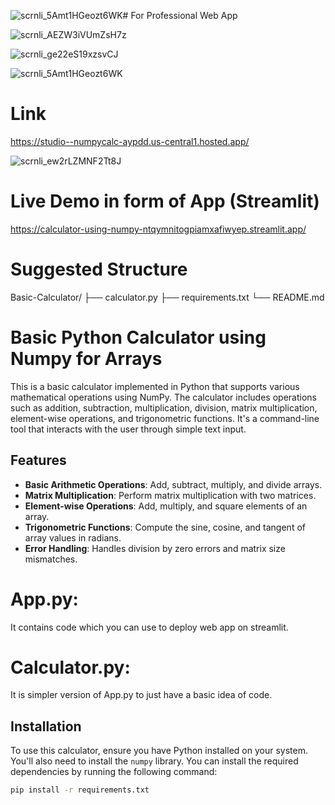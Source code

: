 ![scrnli_5Amt1HGeozt6WK](https://github.com/user-attachments/assets/e3f19a88-bcd6-46b6-bbfd-a537b3fab633)# For Professional Web App

![scrnli_AEZW3iVUmZsH7z](https://github.com/user-attachments/assets/98d1a24f-5e7f-448d-8365-2eb15ae9e040)

![scrnli_ge22eS19xzsvCJ](https://github.com/user-attachments/assets/0fe134e3-3b28-4004-be81-875f774c93f4)

![scrnli_5Amt1HGeozt6WK](https://github.com/user-attachments/assets/9a8bf0eb-95ad-4b30-b906-f1aedab3a4c7)

# Link 
https://studio--numpycalc-aypdd.us-central1.hosted.app/


![scrnli_ew2rLZMNF2Tt8J](https://github.com/user-attachments/assets/6c9948dd-a9ba-4367-b1a1-bf86fc6da6c0)



# Live Demo in form of App (Streamlit)
https://calculator-using-numpy-ntqymnitogpiamxafiwyep.streamlit.app/

# Suggested Structure

Basic-Calculator/
├── calculator.py
├── requirements.txt
└── README.md


# Basic Python Calculator using Numpy for Arrays

This is a basic calculator implemented in Python that supports various mathematical operations using NumPy. The calculator includes operations such as addition, subtraction, multiplication, division, matrix multiplication, element-wise operations, and trigonometric functions. It's a command-line tool that interacts with the user through simple text input.

## Features

- **Basic Arithmetic Operations**: Add, subtract, multiply, and divide arrays.
- **Matrix Multiplication**: Perform matrix multiplication with two matrices.
- **Element-wise Operations**: Add, multiply, and square elements of an array.
- **Trigonometric Functions**: Compute the sine, cosine, and tangent of array values in radians.
- **Error Handling**: Handles division by zero errors and matrix size mismatches.

# App.py: 
It contains code which you can use to deploy web app on streamlit.

# Calculator.py:
It is simpler version of App.py to just have a basic idea of code.

## Installation

To use this calculator, ensure you have Python installed on your system. You'll also need to install the `numpy` library. You can install the required dependencies by running the following command:

```bash
pip install -r requirements.txt

